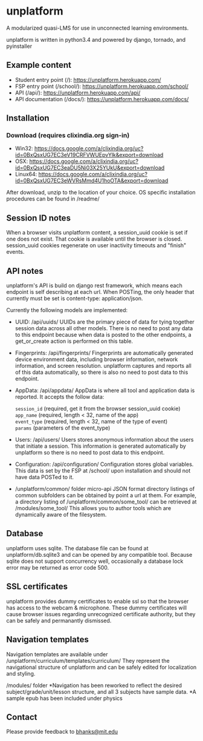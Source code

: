 unplatform
==========
A modularized quasi-LMS for use in unconnected learning environments.

unplatform is written in python3.4 and powered by django, tornado, and pyinstaller

Example content
-------------------

- Student entry point (/):    https://unplatform.herokuapp.com/
- FSP entry point (/school/):    https://unplatform.herokuapp.com/school/
- API (/api/):    https://unplatform.herokuapp.com/api/
- API documentation (/docs/): https://unplatform.herokuapp.com/docs/

Installation
-------------------

### Download (requires clixindia.org sign-in)

- Win32: https://docs.google.com/a/clixindia.org/uc?id=0BxQsxUG7EC3eV19CRFVWUEpvYlk&export=download
- OSX: https://docs.google.com/a/clixindia.org/uc?id=0BxQsxUG7EC3eaDU5Ni03X25YUkU&export=download
- Linux64: https://docs.google.com/a/clixindia.org/uc?id=0BxQsxUG7EC3eWVRsMmd4U1hoOTA&export=download

After download, unzip to the location of your choice. OS specific installation procedures can be found in /readme/

Session ID notes
-------------------
When a browser visits unplatform content, a session_uuid cookie is set if one does not exist. That cookie is available
until the browser is closed. session_uuid cookies regenerate on user inactivity timeouts and "finish" events.


API notes
-------------------
unplatform's API is build on django rest framework, which means each endpoint is self describing at each url.
When POSTing, the only header that currently must be set is content-type: application/json.

Currently the following models are implemented:

* UUID: /api/uuids/
UUIDs are the primary piece of data for tying together session data across all other models.
There is no need to post any data to this endpoint because when data is posted to the other endpoints,
a get_or_create action is performed on this table.

* Fingerprints: /api/fingerprints/
Fingerprints are automatically generated device environment data, including browser information, network information,
and screen resolution. unplatform captures and reports all of this data automatically, so there is also no need to
post data to this endpoint.

* AppData: /api/appdata/
AppData is where all tool and application data is reported. It accepts the follow data:

    ```session_id``` (required, get it from the browser session_uuid cookie)<br />
    ```app_name``` (required, length < 32, name of the app)<br />
    ```event_type``` (required, length < 32, name of the type of event)<br />
    ```params``` (parameters of the event_type)<br />

* Users: /api/users/
Users stores anonymous information about the users that initiate a session. This information is generated
automatically by unplatform so there is no need to post data to this endpoint.

* Configuration: /api/configuration/
Configuration stores global variables. This data is set by the FSP at /school/ upon installation and should
not have data POSTed to it.

* /unplatform/common/ folder micro-api
JSON format directory listings of common subfolders can be obtained by point a url at them. For example,
a directory listing of /unplatform/common/some_tool/ can be retrieved at /modules/some_tool/ This allows you to
author tools which are dynamically aware of the filesystem.


Database
-------------------
unplatform uses sqlite. The database file can be found at unplatform/db.sqlite3 and can be opened by any
compatible tool. Because sqlite does not support concurrency well, occasionally a database lock error may be returned
as error code 500.


SSL certificates
-------------------
unplatform provides dummy certificates to enable ssl so that the browser has access to the webcam & microphone. These
dummy certificates will cause browser issues regarding unrecognized certificate authority, but they can be safely and
permanantly dismissed.


Navigation templates
-------------------
Navigation templates are available under /unplatform/curriculum/templates/curriculum/ They represent the navigational
structure of unplatform and can be safely edited for localization and styling.


/modules/ folder
*Navigation has been reworked to reflect the desired subject/grade/unit/lesson structure, and all 3 subjects have sample data.
*A sample epub has been included under physics

Contact
-------------------
Please provide feedback to bhanks@mit.edu

